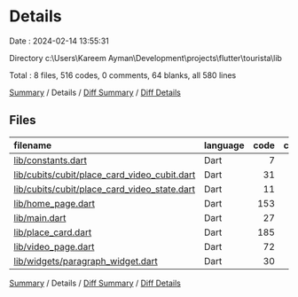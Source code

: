 # Details

Date : 2024-02-14 13:55:31

Directory c:\\Users\\Kareem Ayman\\Development\\projects\\flutter\\tourista\\lib

Total : 8 files,  516 codes, 0 comments, 64 blanks, all 580 lines

[Summary](results.md) / Details / [Diff Summary](diff.md) / [Diff Details](diff-details.md)

## Files
| filename | language | code | comment | blank | total |
| :--- | :--- | ---: | ---: | ---: | ---: |
| [lib/constants.dart](/lib/constants.dart) | Dart | 7 | 0 | 2 | 9 |
| [lib/cubits/cubit/place_card_video_cubit.dart](/lib/cubits/cubit/place_card_video_cubit.dart) | Dart | 31 | 0 | 9 | 40 |
| [lib/cubits/cubit/place_card_video_state.dart](/lib/cubits/cubit/place_card_video_state.dart) | Dart | 11 | 0 | 8 | 19 |
| [lib/home_page.dart](/lib/home_page.dart) | Dart | 153 | 0 | 11 | 164 |
| [lib/main.dart](/lib/main.dart) | Dart | 27 | 0 | 4 | 31 |
| [lib/place_card.dart](/lib/place_card.dart) | Dart | 185 | 0 | 18 | 203 |
| [lib/video_page.dart](/lib/video_page.dart) | Dart | 72 | 0 | 9 | 81 |
| [lib/widgets/paragraph_widget.dart](/lib/widgets/paragraph_widget.dart) | Dart | 30 | 0 | 3 | 33 |

[Summary](results.md) / Details / [Diff Summary](diff.md) / [Diff Details](diff-details.md)